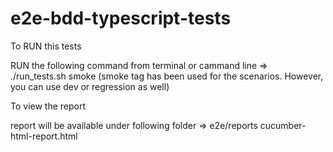 # e2e-bdd-typescript-tests


To RUN this tests

RUN the following command from terminal or cammand line => ./run_tests.sh smoke (smoke tag has been used for the scenarios. However, you can use dev or regression as well)

To view the report

report will be available under following folder => e2e/reports cucumber-html-report.html
